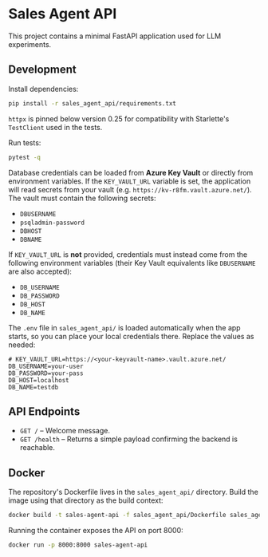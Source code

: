 # Sales Agent API

This project contains a minimal FastAPI application used for LLM experiments.

## Development

Install dependencies:

```bash
pip install -r sales_agent_api/requirements.txt
```

`httpx` is pinned below version 0.25 for compatibility with Starlette's
`TestClient` used in the tests.

Run tests:

```bash
pytest -q
```

Database credentials can be loaded from **Azure Key Vault** or directly from
environment variables. If the `KEY_VAULT_URL` variable is set, the application
will read secrets from your vault (e.g. `https://kv-r8fm.vault.azure.net/`). The
vault must contain the following secrets:

- `DBUSERNAME`
- `psqladmin-password`
- `DBHOST`
- `DBNAME`

If `KEY_VAULT_URL` is **not** provided, credentials must instead come from the
following environment variables (their Key Vault equivalents like `DBUSERNAME`
are also accepted):

- `DB_USERNAME`
- `DB_PASSWORD`
- `DB_HOST`
- `DB_NAME`

The `.env` file in `sales_agent_api/` is loaded automatically when the app
starts, so you can place your local credentials there. Replace the values as
needed:

```dotenv
# KEY_VAULT_URL=https://<your-keyvault-name>.vault.azure.net/
DB_USERNAME=your-user
DB_PASSWORD=your-pass
DB_HOST=localhost
DB_NAME=testdb
```

## API Endpoints

- `GET /` – Welcome message.
- `GET /health` – Returns a simple payload confirming the backend is reachable.

## Docker

The repository's Dockerfile lives in the `sales_agent_api/` directory. Build
the image using that directory as the build context:

```bash
docker build -t sales-agent-api -f sales_agent_api/Dockerfile sales_agent_api
```

Running the container exposes the API on port 8000:

```bash
docker run -p 8000:8000 sales-agent-api
```

